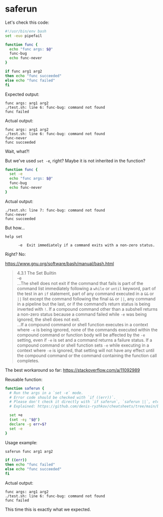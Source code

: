 # saferun

Let's check this code:

```bash
#!/usr/bin/env bash
set -euo pipefail

function func {
  echo "func args: $@"
  func-bug
  echo func-never
}

if func arg1 arg2
then echo "func succeeded"
else echo "func failed"
fi
```

Expected output:

```
func args: arg1 arg2
./test.sh: line 6: func-bug: command not found
func failed
```

Actual output:

```
func args: arg1 arg2
./test.sh: line 6: func-bug: command not found
func-never
func succeeded
```

Wait, what?!

But we've used `set -e`, right? Maybe it is not inherited in the function?

```bash
function func {
  set -e
  echo "func args: $@"
  func-bug
  echo func-never
}
```

Actual output:
```
./test.sh: line 7: func-bug: command not found
func-never
func succeeded
```

But how...

```
help set

      -e  Exit immediately if a command exits with a non-zero status.
```

Right? No:

https://www.gnu.org/software/bash/manual/bash.html

> 4.3.1 The Set Builtin  
> -e  
> ...The shell does not exit if the command that fails is part of the command list immediately following a `while` or `until` keyword, part of the test in an `if` statement, part of any command executed in a `&&` or `||` list except the command following the final `&&` or `||`, any command in a pipeline but the last, or if the command’s return status is being inverted with `!`. If a compound command other than a subshell returns a non-zero status because a command failed while `-e` was being ignored, the shell does not exit.  
> ...If a compound command or shell function executes in a context where `-e` is being ignored, none of the commands executed within the compound command or function body will be affected by the `-e` setting, even if `-e` is set and a command returns a failure status. If a compound command or shell function sets `-e` while executing in a context where `-e` is ignored, that setting will not have any effect until the compound command or the command containing the function call completes.

The best workaround so far: https://stackoverflow.com/a/11092989

Reusable function:

```bash
function saferun {
  # Run the args in a `set -e` mode.
  # Error code should be checked with `if ((err))`.
  # Please don't check it directly with `if saferun`, `saferun ||`, etc.
  # Explained: https://github.com/denis-ryzhkov/cheatsheets/tree/main/bash/saferun

  set +e
  (set -e; "$@")
  declare -g err=$?
  set -e
}
```

Usage example:

```bash
saferun func arg1 arg2

if ((err))
then echo "func failed"
else echo "func succeeded"
fi
```

Actual output:
```
func args: arg1 arg2
./test.sh: line 6: func-bug: command not found
func failed
```

This time this is exactly what we expected.

